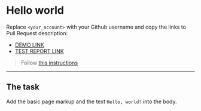 # Hello world
Replace `<your_account>` with your Github username and copy the links to Pull Request description:
- [DEMO LINK](https://sv-dubov.github.io/layout_hello-world/)
- [TEST REPORT LINK](https://sv-dubov.github.io/layout_hello-world/report/html_report/)

> Follow [this instructions](https://mate-academy.github.io/layout_task-guideline/#how-to-solve-the-layout-tasks-on-github)
___

## The task
Add the basic page markup and the text `Hello, world!` into the body.
